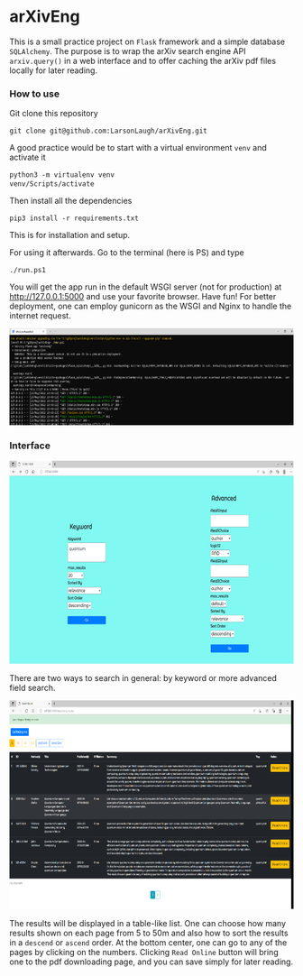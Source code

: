 # arXivEng

This is a small practice project on `Flask` framework and a simple database `SQLAlchemy`.
The purpose is to wrap the arXiv search engine API `arxiv.query()` in a web interface and to offer
caching the arXiv pdf files locally for later reading.

### How to use
Git clone this repository
```shell
git clone git@github.com:LarsonLaugh/arXivEng.git
```
A good practice would be to start with a virtual environment `venv` and activate it
```shell
python3 -m virtualenv venv
venv/Scripts/activate
```
Then install all the dependencies
```shell
pip3 install -r requirements.txt
```
This is for installation and setup.

For using it afterwards. Go to the terminal (here is PS) and type
```shell
./run.ps1
```
You will get the app run in the default WSGI server (not for production) at
http://127.0.0.1:5000 and use your favorite browser. Have fun! For better
deployment, one can employ gunicorn as the WSGI and Nginx to handle the internet 
request. 

<img src="page3.png" alt="terminal" width="700" height="172">

### Interface
<img src="page1.png" alt="interface_page1" width="726" height="360">

There are two ways to search in general: by keyword or more advanced field search.

<img src="page2.png" alt="interface_page1" width="707" height="370">

The results will be displayed in a table-like list. One can choose how many results shown 
on each page from 5 to 50m and also how to sort the results in a `descend` or `ascend` order.
At the bottom center, one can go to any of the pages by clicking on the numbers.
Clicking `Read Online` button will bring one to the pdf downloading page, and you can save simply
for later reading.



